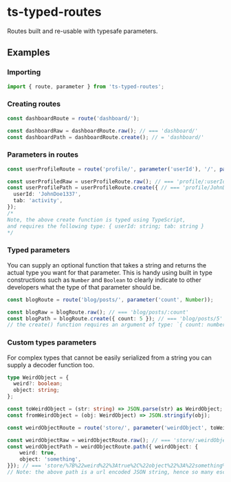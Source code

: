 # ts-typed-routes

Routes built and re-usable with typesafe parameters.

## Examples

### Importing

```ts
import { route, parameter } from 'ts-typed-routes';
```

### Creating routes

```ts
const dashboardRoute = route('dashboard/');

const dashboardRaw = dashboardRoute.raw(); // === 'dashboard/'
const dashboardPath = dashboardRoute.create(); // = 'dashboard/'
```

### Parameters in routes

```ts
const userProfileRoute = route('profile/', parameter('userId'), '/', parameter('tab'));

const userProfiledRaw = userProfileRoute.raw(); // === 'profile/:userId/:tab'
const userProfilePath = userProfileRoute.create({ // === 'profile/JohnDoe1337/activity'
  userId: 'JohnDoe1337',
  tab: 'activity',
});
/*
Note, the above create function is typed using TypeScript,
and requires the following type: { userId: string; tab: string }
*/
```

### Typed parameters

You can supply an optional function that takes a string and returns the actual
type you want for that parameter. This is handy using built in type
constructions such as `Number` and `Boolean` to clearly indicate to other
developers what the type of that parameter should be.

```ts
const blogRoute = route('blog/posts/', parameter('count', Number));

const blogRaw = blogRoute.raw(); // === 'blog/posts/:count'
const blogPath = blogRoute.create({ count: 5 }); // === 'blog/posts/5'
// the create() function requires an argument of type: `{ count: number }`
```

### Custom types parameters

For complex types that cannot be easily serialized from a string you can supply
a decoder function too.

```ts
type WeirdObject = {
  weird?: boolean;
  object: string;
};

const toWeirdObject = (str: string) => JSON.parse(str) as WeirdObject;
const fromWeirdObject = (obj: WeirdObject) => JSON.stringify(obj);

const weirdObjectRoute = route('store/', parameter('weirdObject', toWeirdObject, fromWeirdObject));

const weirdObjectRaw = weirdObjectRoute.raw(); // === 'store/:weirdObject'
const weirdObjectPath = weirdObjectRoute.path({ weirdObject: {
    weird: true,
    object: 'something',
}}); // === 'store/%7B%22weird%22%3Atrue%2C%22object%22%3A%22something%22%7D'
// Note: the above path is a url encoded JSON string, hence so many escaped characters
```
